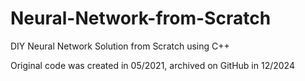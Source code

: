 # Neural-Network-from-Scratch
DIY Neural Network Solution from Scratch using C++

Original code was created in 05/2021, archived on GitHub in 12/2024
